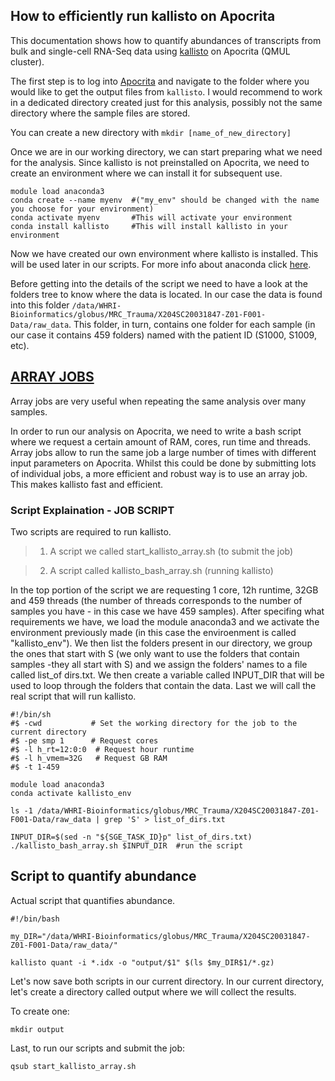 ## How to efficiently run kallisto on Apocrita

This documentation shows how to quantify abundances of transcripts from bulk and single-cell RNA-Seq data using [kallisto](https://pachterlab.github.io/kallisto/starting) on Apocrita (QMUL cluster).

The first step is to log into [Apocrita](https://docs.hpc.qmul.ac.uk) and navigate to the folder where you would like to get the output files from `kallisto`. I would recommend to work in a dedicated directory created just for this analysis, possibly not the same directory where the sample files are stored.

You can create a new directory with
`mkdir [name_of_new_directory]`

Once we are in our working directory, we can start preparing what we need for the analysis.
Since kallisto is not preinstalled on Apocrita, we need to create an environment where we can install it for subsequent use.

```{bash}
module load anaconda3
conda create --name myenv  #("my_env" should be changed with the name you choose for your environment)
conda activate myenv       #This will activate your environment
conda install kallisto     #This will install kallisto in your environment
```

Now we have created our own environment where kallisto is installed. This will be used later in our scripts.
For more info about anaconda click [here](https://docs.conda.io/projects/conda/en/latest/user-guide/tasks/manage-environments.html).

Before getting into the details of the script we need to have a look at the folders tree to know where the data is located. In our case the data is found into this folder   `/data/WHRI-Bioinformatics/globus/MRC_Trauma/X204SC20031847-Z01-F001-Data/raw_data`. This folder, in turn, contains one folder for each sample (in our case it contains 459 folders) named with the patient ID (S1000, S1009, etc).


## [ARRAY JOBS](https://docs.hpc.qmul.ac.uk/using/arrays/)  
Array jobs are very useful when repeating the same analysis over many samples.

In order to run our analysis on Apocrita, we need to write a bash script where we request a certain amount of RAM, cores, run time and threads. Array jobs allow to run the same job a large number of times with different input parameters on Apocrita. Whilst this could be done by submitting lots of individual jobs, a more efficient and robust way is to use an array job. This makes kallisto fast and efficient.

### Script Explaination - JOB SCRIPT
Two scripts are required to run kallisto.
> 1) A script we called start_kallisto_array.sh (to submit the job)

> 2) A script called kallisto_bash_array.sh (running kallisto)



In the top portion of the script we are requesting 1 core, 12h runtime, 32GB and 459 threads (the number of threads corresponds to the number of samples you have - in this case we have 459 samples). After specifing what requirements we have, we load the module anaconda3 and we activate the environment previously made (in this case the enviroenment is called "kallisto_env").
We then list the folders present in our directory, we group the ones that start with S (we only want to use the folders that contain samples -they all start with S) and we assign the folders' names to a file called list_of dirs.txt.
We then create a variable called INPUT_DIR that will be used to loop through the folders that contain the data.
Last we will call the real script that  will run kallisto.

```{bash}
#!/bin/sh
#$ -cwd           # Set the working directory for the job to the current directory
#$ -pe smp 1      # Request cores
#$ -l h_rt=12:0:0  # Request hour runtime
#$ -l h_vmem=32G   # Request GB RAM
#$ -t 1-459

module load anaconda3
conda activate kallisto_env

ls -1 /data/WHRI-Bioinformatics/globus/MRC_Trauma/X204SC20031847-Z01-F001-Data/raw_data | grep 'S' > list_of_dirs.txt

INPUT_DIR=$(sed -n "${SGE_TASK_ID}p" list_of_dirs.txt)
./kallisto_bash_array.sh $INPUT_DIR  #run the script
```

## Script to quantify abundance
Actual script that quantifies abundance.

```{bash}
#!/bin/bash

my_DIR="/data/WHRI-Bioinformatics/globus/MRC_Trauma/X204SC20031847-Z01-F001-Data/raw_data/"

kallisto quant -i *.idx -o "output/$1" $(ls $my_DIR$1/*.gz)
```

Let's now save both scripts in our current directory.
In our current directory, let's create a directory called output where we will collect the results.

To create one:

```{bash}
mkdir output
```

Last, to run our scripts and submit the job:
```{bash}
qsub start_kallisto_array.sh
```
